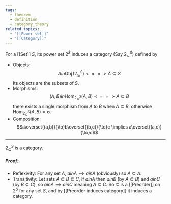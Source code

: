 ```yaml
---
tags:
  - theorem
  - definition
  - category_theory
related topics:
  - "[[Power set]]"
  - "[[Category]]"
---
```

For a [[Set]] $S$, its power set $2^S$ induces a category (Say $2^S_\subseteq$) defined by
- Objects:
	$$A in\operatorname{Obj}(2^S_\subseteq)  <==> A \subseteq S$$
	Its objects are the subsets of $S$.
- Morphisms:
	$$
	(A,B) in\operatorname{Hom}_{2^S_\subseteq}(A,B)  <==> A\subseteq B
	$$
	there exists a single morphism from $A$ to $B$ when $A\subseteq B$, otherwise $\operatorname{Hom}_{2^S_\subseteq}(A,B)=\emptyset$.
- Composition:
	$$a\overset{(a,b)}{\to}b\overset{(b,c)}{\to}c \implies a\overset{(a,c)}{\to}c$$
---
$2^S_\subseteq$ is a category.
##### Proof:
- Reflexivity:
	For any set $A$, $a in A \implies a in A$ (obviously) so $A\subseteq A$.
- Transitivity:
	Let sets $A\subseteq B\subseteq C$, if $a in A$ then $a in B$ (by $A\subseteq B$) and $a in C$ (by $B\subseteq C$), so $a in A \implies a in C$ meaning $A\subseteq C$.
So $\subseteq$ is a [[Preorder]] on $2^S$ for any set $S$, and by [[Preorder induces category]] it induces a category.